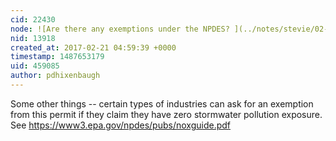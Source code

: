 ```yaml
---
cid: 22430
node: ![Are there any exemptions under the NPDES? ](../notes/stevie/02-09-2017/are-there-any-exemptions-under-the-npdes)
nid: 13918
created_at: 2017-02-21 04:59:39 +0000
timestamp: 1487653179
uid: 459085
author: pdhixenbaugh
---
```


Some other things -- certain types of industries can ask for an exemption from this permit if they claim they have zero stormwater pollution exposure. See https://www3.epa.gov/npdes/pubs/noxguide.pdf